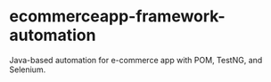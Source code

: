 # ecommerceapp-framework-automation
Java-based automation for e-commerce app with POM, TestNG, and Selenium.
